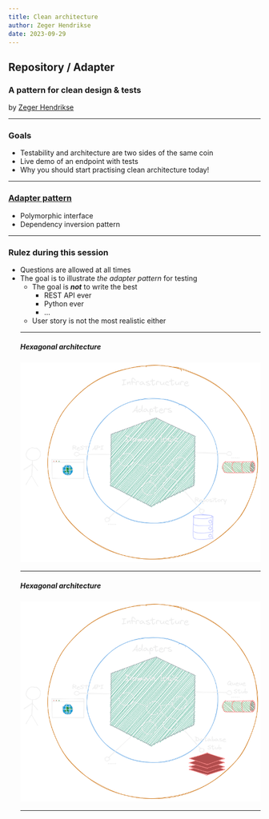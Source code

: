 ```yaml
---
title: Clean architecture
author: Zeger Hendrikse
date: 2023-09-29
---
```


## Repository / Adapter

### A pattern for clean design &amp; tests

by [Zeger Hendrikse](https://www.it-essence.nl/)

---

### Goals

<ul>
<div>
<li>Testability and architecture are two sides of the same coin </li>
</div>
<div class="fragment">
<li>Live demo of an endpoint with tests</li>
</div> 
<div class="fragment">
<li>Why you should start practising clean architecture today!</li>
</div> 
</ul>

---

### [Adapter pattern](https://refactoring.guru/design-patterns/adapter)

- Polymorphic interface
- Dependency inversion pattern

---

### Rulez during this session

<ul>
<div>
<li>Questions are allowed at all times</li>
</div>
<div class="fragment">
<li>
The goal is to illustrate <i>the adapter pattern</i> for testing
  <ul>
  <li>The goal is <em><b>not</b></em> to write the best
    <ul>
    <li>REST API ever</li>
    <li>Python ever</li>
    <li>...</li>
    </ul>
   </li>
   <li>User story is not the most realistic either</li>
</li>
</div>

---

##### Hexagonal architecture

![Hexagonal architecture](./images/hex_arch.png)

---

##### Hexagonal architecture

![Hexagonal architecture](./images/hex_arch_unit.png)

---
